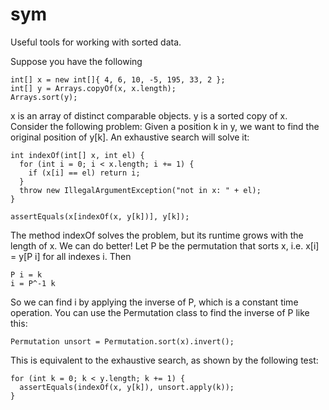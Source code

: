 # sym

Useful tools for working with sorted data.

Suppose you have the following

    int[] x = new int[]{ 4, 6, 10, -5, 195, 33, 2 };
    int[] y = Arrays.copyOf(x, x.length);
    Arrays.sort(y);

x is an array of distinct comparable objects.
y is a sorted copy of x.
Consider the following problem:
Given a position k in y, we want to find the original position of y[k].
An exhaustive search will solve it:

    int indexOf(int[] x, int el) {
      for (int i = 0; i < x.length; i += 1) {
        if (x[i] == el) return i;
      }
      throw new IllegalArgumentException("not in x: " + el);
    }

    assertEquals(x[indexOf(x, y[k])], y[k]);


The method indexOf solves the problem, but its runtime grows with the length of x.
We can do better!
Let P be the permutation that sorts x, i.e. x[i] = y[P i] for all indexes i.
Then

    P i = k
    i = P^-1 k

So we can find i by applying the inverse of P, which is a constant time operation.
You can use the Permutation class to find the inverse of P like this:

    Permutation unsort = Permutation.sort(x).invert();

This is equivalent to the exhaustive search, as shown by the following test:

    for (int k = 0; k < y.length; k += 1) {
      assertEquals(indexOf(x, y[k]), unsort.apply(k));
    }
